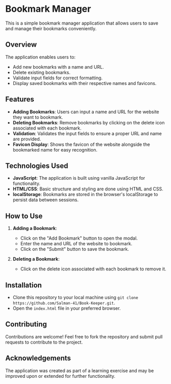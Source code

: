 # Bookmark Manager

This is a simple bookmark manager application that allows users to save and manage their bookmarks conveniently.

## Overview

The application enables users to:

- Add new bookmarks with a name and URL.
- Delete existing bookmarks.
- Validate input fields for correct formatting.
- Display saved bookmarks with their respective names and favicons.

## Features

- **Adding Bookmarks**: Users can input a name and URL for the website they want to bookmark.
- **Deleting Bookmarks**: Remove bookmarks by clicking on the delete icon associated with each bookmark.
- **Validation**: Validates the input fields to ensure a proper URL and name are provided.
- **Favicon Display**: Shows the favicon of the website alongside the bookmarked name for easy recognition.

## Technologies Used

- **JavaScript**: The application is built using vanilla JavaScript for functionality.
- **HTML/CSS**: Basic structure and styling are done using HTML and CSS.
- **localStorage**: Bookmarks are stored in the browser's localStorage to persist data between sessions.

## How to Use

1. **Adding a Bookmark**:

   - Click on the "Add Bookmark" button to open the modal.
   - Enter the name and URL of the website to bookmark.
   - Click on the "Submit" button to save the bookmark.

2. **Deleting a Bookmark**:
   - Click on the delete icon associated with each bookmark to remove it.

## Installation

- Clone this repository to your local machine using `git clone https://github.com/Salman-41/Book-Keeper.git`.
- Open the `index.html` file in your preferred browser.

## Contributing

Contributions are welcome! Feel free to fork the repository and submit pull requests to contribute to the project.

## Acknowledgements

The application was created as part of a learning exercise and may be improved upon or extended for further functionality.
